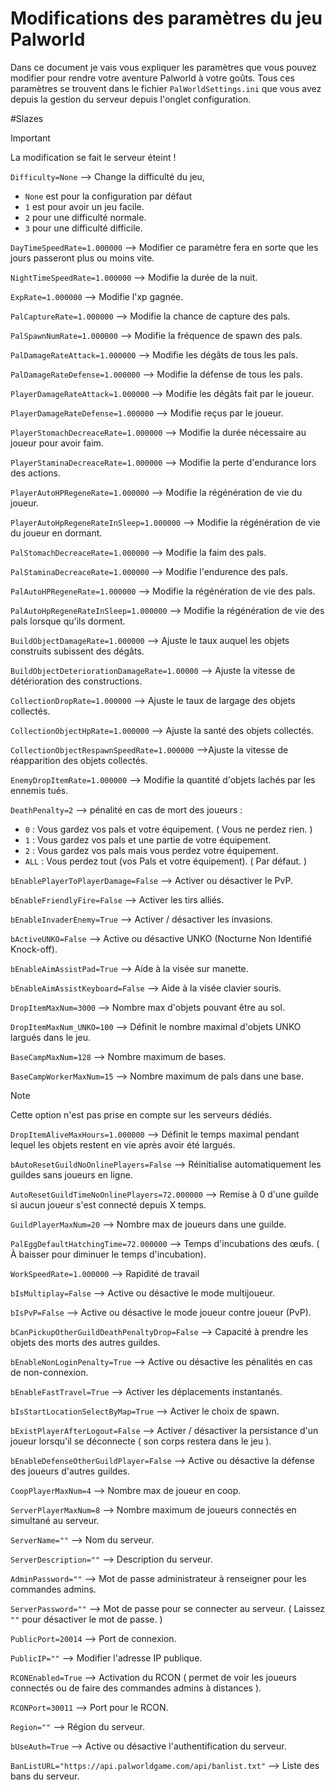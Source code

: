 # Modifications des paramètres du jeu Palworld

Dans ce document je vais vous expliquer les paramètres que vous pouvez modifier pour rendre votre aventure Palworld à votre goûts. Tous ces paramètres se trouvent dans le fichier `PalWorldSettings.ini` que vous avez depuis la gestion du serveur depuis l'onglet configuration.

#Slazes

>[!IMPORTANT]
> La modification se fait le serveur éteint !



`Difficulty=None` --> Change la difficulté du jeu, 
- `None` est pour la configuration par défaut 
- `1` est pour avoir un jeu facile.
- `2` pour une difficulté normale.
- `3` pour une difficulté difficile.

`DayTimeSpeedRate=1.000000` --> Modifier ce paramètre fera en sorte que les jours passeront plus ou moins vite.

`NightTimeSpeedRate=1.000000` --> Modifie la durée de la nuit.

`ExpRate=1.000000` --> Modifie l'xp gagnée.

`PalCaptureRate=1.000000` --> Modifie la chance de capture des pals.

`PalSpawnNumRate=1.000000` --> Modifie la fréquence de spawn des pals.

`PalDamageRateAttack=1.000000` --> Modifie les dégâts de tous les pals.

`PalDamageRateDefense=1.000000` --> Modifie la défense de tous les pals.

`PlayerDamageRateAttack=1.000000` --> Modifie les dégâts fait par le joueur.

`PlayerDamageRateDefense=1.000000` --> Modifie reçus par le joueur.

`PlayerStomachDecreaceRate=1.000000` --> Modifie la durée nécessaire au joueur pour avoir faim.

`PlayerStaminaDecreaceRate=1.000000` --> Modifie la perte d'endurance lors des actions.

`PlayerAutoHPRegeneRate=1.000000` --> Modifie la régénération de vie du joueur.

`PlayerAutoHpRegeneRateInSleep=1.000000` --> Modifie la régénération de vie du joueur en dormant.

`PalStomachDecreaceRate=1.000000` --> Modifie la faim des pals.

`PalStaminaDecreaceRate=1.000000` --> Modifie l'endurence des pals.

`PalAutoHPRegeneRate=1.000000` --> Modifie la régénération de vie des pals.

`PalAutoHpRegeneRateInSleep=1.000000` --> Modifie la régénération de vie des pals lorsque qu'ils dorment.

`BuildObjectDamageRate=1.000000` -->  Ajuste le taux auquel les objets construits subissent des dégâts.

`BuildObjectDeteriorationDamageRate=1.00000` --> Ajuste la vitesse de détérioration des constructions.

`CollectionDropRate=1.000000` --> Ajuste le taux de largage des objets collectés.

`CollectionObjectHpRate=1.000000` --> Ajuste la santé des objets collectés.

`CollectionObjectRespawnSpeedRate=1.000000` -->Ajuste la vitesse de réapparition des objets collectés. 

`EnemyDropItemRate=1.000000` --> Modifie la quantité d'objets lachés par les ennemis tués.
 
`DeathPenalty=2` --> pénalité en cas de mort des joueurs :
- `0` : Vous gardez vos pals et votre équipement. ( Vous ne perdez rien. )
- `1` : Vous gardez vos pals et une partie de votre équipement.
- `2` : Vous gardez vos pals mais vous perdez votre équipement.
- `ALL` : Vous perdez tout (vos Pals et votre équipement). ( Par défaut. )

`bEnablePlayerToPlayerDamage=False` --> Activer ou désactiver le PvP.

`bEnableFriendlyFire=False` --> Activer les tirs alliés.

`bEnableInvaderEnemy=True` --> Activer / désactiver les invasions.

`bActiveUNKO=False` --> Active ou désactive UNKO (Nocturne Non Identifié Knock-off).

`bEnableAimAssistPad=True` --> Aide à la visée sur manette.

`bEnableAimAssistKeyboard=False` --> Aide à la visée clavier souris.

`DropItemMaxNum=3000` --> Nombre max d'objets pouvant être au sol.

`DropItemMaxNum_UNKO=100` --> Définit le nombre maximal d'objets UNKO largués dans le jeu.

`BaseCampMaxNum=128` --> Nombre maximum de bases.

`BaseCampWorkerMaxNum=15` --> Nombre maximum de pals dans une base. 
> [!NOTE]
> Cette option n'est pas prise en compte sur les serveurs dédiés.

`DropItemAliveMaxHours=1.000000` --> Définit le temps maximal pendant lequel les objets restent en vie après avoir été largués.

`bAutoResetGuildNoOnlinePlayers=False` --> Réinitialise automatiquement les guildes sans joueurs en ligne.

`AutoResetGuildTimeNoOnlinePlayers=72.000000` --> Remise à 0 d'une guilde si aucun joueur s'est connecté depuis X temps.

`GuildPlayerMaxNum=20` --> Nombre max de joueurs dans une guilde.

`PalEggDefaultHatchingTime=72.000000` --> Temps d'incubations des œufs. ( À baisser pour diminuer le temps d'incubation).

`WorkSpeedRate=1.000000` --> Rapidité de travail

`bIsMultiplay=False` --> Active ou désactive le mode multijoueur.

`bIsPvP=False` --> Active ou désactive le mode joueur contre joueur (PvP).

`bCanPickupOtherGuildDeathPenaltyDrop=False` --> Capacité à prendre les objets des morts des autres guildes.

`bEnableNonLoginPenalty=True` -->  Active ou désactive les pénalités en cas de non-connexion.

`bEnableFastTravel=True` --> Activer les déplacements instantanés.

`bIsStartLocationSelectByMap=True` --> Activer le choix de spawn.

`bExistPlayerAfterLogout=False` --> Activer / désactiver la persistance d'un joueur lorsqu'il se déconnecte ( son corps restera dans le jeu ).

`bEnableDefenseOtherGuildPlayer=False` -->  Active ou désactive la défense des joueurs d'autres guildes.

`CoopPlayerMaxNum=4` --> Nombre max de joueur en coop.

`ServerPlayerMaxNum=8` --> Nombre maximum de joueurs connectés en simultané au serveur.

`ServerName=""` --> Nom du serveur.

`ServerDescription=""` --> Description du serveur.

`AdminPassword=""` --> Mot de passe administrateur à renseigner pour les commandes admins.

`ServerPassword=""` --> Mot de passe pour se connecter au serveur. ( Laissez `""` pour désactiver le mot de passe. )

`PublicPort=20014` --> Port de connexion.

`PublicIP=""` --> Modifier l'adresse IP publique.

`RCONEnabled=True` --> Activation du RCON ( permet de voir les joueurs connectés ou de faire des commandes admins à distances ).

`RCONPort=30011` --> Port pour le RCON.

`Region=""` --> Région du serveur.

`bUseAuth=True` --> Active ou désactive l'authentification du serveur.<!-- À préciser l'effet des deux valeurs-->

`BanListURL="https://api.palworldgame.com/api/banlist.txt"` --> Liste des bans du serveur.
